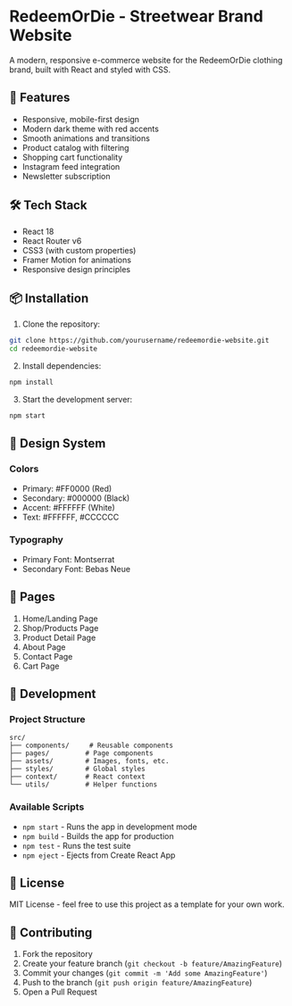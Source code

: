 # RedeemOrDie - Streetwear Brand Website

A modern, responsive e-commerce website for the RedeemOrDie clothing brand, built with React and styled with CSS.

## 🚀 Features

- Responsive, mobile-first design
- Modern dark theme with red accents
- Smooth animations and transitions
- Product catalog with filtering
- Shopping cart functionality
- Instagram feed integration
- Newsletter subscription

## 🛠 Tech Stack

- React 18
- React Router v6
- CSS3 (with custom properties)
- Framer Motion for animations
- Responsive design principles

## 📦 Installation

1. Clone the repository:
```bash
git clone https://github.com/yourusername/redeemordie-website.git
cd redeemordie-website
```

2. Install dependencies:
```bash
npm install
```

3. Start the development server:
```bash
npm start
```

## 🎨 Design System

### Colors
- Primary: #FF0000 (Red)
- Secondary: #000000 (Black)
- Accent: #FFFFFF (White)
- Text: #FFFFFF, #CCCCCC

### Typography
- Primary Font: Montserrat
- Secondary Font: Bebas Neue

## 📱 Pages

1. Home/Landing Page
2. Shop/Products Page
3. Product Detail Page
4. About Page
5. Contact Page
6. Cart Page

## 🔧 Development

### Project Structure
```
src/
├── components/     # Reusable components
├── pages/         # Page components
├── assets/        # Images, fonts, etc.
├── styles/        # Global styles
├── context/       # React context
└── utils/         # Helper functions
```

### Available Scripts

- `npm start` - Runs the app in development mode
- `npm build` - Builds the app for production
- `npm test` - Runs the test suite
- `npm eject` - Ejects from Create React App

## 📄 License

MIT License - feel free to use this project as a template for your own work.

## 👥 Contributing

1. Fork the repository
2. Create your feature branch (`git checkout -b feature/AmazingFeature`)
3. Commit your changes (`git commit -m 'Add some AmazingFeature'`)
4. Push to the branch (`git push origin feature/AmazingFeature`)
5. Open a Pull Request 